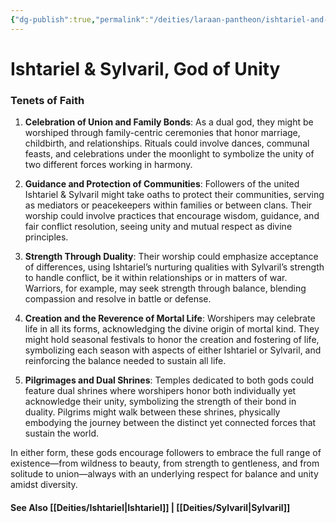 ```yaml
---
{"dg-publish":true,"permalink":"/deities/laraan-pantheon/ishtariel-and-sylvaril-one-of-two/","created":"2025-05-12T18:46:46.962-07:00","updated":"2025-01-20T20:21:11.000-08:00"}
---
```



# Ishtariel & Sylvaril, God of Unity


### Tenets of Faith
1. **Celebration of Union and Family Bonds**: As a dual god, they might be worshiped through family-centric ceremonies that honor marriage, childbirth, and relationships. Rituals could involve dances, communal feasts, and celebrations under the moonlight to symbolize the unity of two different forces working in harmony.

2. **Guidance and Protection of Communities**: Followers of the united Ishtariel & Sylvaril might take oaths to protect their communities, serving as mediators or peacekeepers within families or between clans. Their worship could involve practices that encourage wisdom, guidance, and fair conflict resolution, seeing unity and mutual respect as divine principles.

3. **Strength Through Duality**: Their worship could emphasize acceptance of differences, using Ishtariel’s nurturing qualities with Sylvaril’s strength to handle conflict, be it within relationships or in matters of war. Warriors, for example, may seek strength through balance, blending compassion and resolve in battle or defense.

4. **Creation and the Reverence of Mortal Life**: Worshipers may celebrate life in all its forms, acknowledging the divine origin of mortal kind. They might hold seasonal festivals to honor the creation and fostering of life, symbolizing each season with aspects of either Ishtariel or Sylvaril, and reinforcing the balance needed to sustain all life.

5. **Pilgrimages and Dual Shrines**: Temples dedicated to both gods could feature dual shrines where worshipers honor both individually yet acknowledge their unity, symbolizing the strength of their bond in duality. Pilgrims might walk between these shrines, physically embodying the journey between the distinct yet connected forces that sustain the world.

In either form, these gods encourage followers to embrace the full range of existence—from wildness to beauty, from strength to gentleness, and from solitude to union—always with an underlying respect for balance and unity amidst diversity.

#### See Also [[Deities/Ishtariel\|Ishtariel]] | [[Deities/Sylvaril\|Sylvaril]]